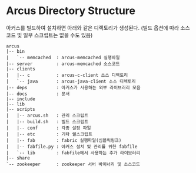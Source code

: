 Arcus Directory Structure
=========================

아커스를 빌드하여 설치하면 아래와 같은 디렉토리가 생성된다.
(빌드 옵션에 따라 소스코드 및 일부 스크립트는 없을 수도 있음)

```
arcus
|-- bin
|   `-- memcached  : arcus-memcached 실행파일
|-- server         : arcus-memcached 소스코드
|-- clients
|   |-- c          : arcus-c-client 소스 디렉토리
|   `-- java       : arcus-java-client 소스 디렉토리
|-- deps           : 아커스가 사용하는 외부 라이브러리 모음
|-- docs           : 문서
|-- include
|-- lib
|-- scripts
|   |-- arcus.sh   : 관리 스크립트
|   |-- build.sh   : 빌드 스크립트
|   |-- conf       : 각종 설정 파일
|   |-- etc        : 기타 쉘스크립트
|   |-- fab        : fabric 실행파일(심볼릭링크)
|   |-- fabfile.py : 아커스 설치 및 관리를 위한 fabfile
|   `-- lib        : fabfile에서 사용하는 추가 라이브러리
|-- share
`-- zookeeper      : zookeeper 서버 바이너리 및 소스코드
```

